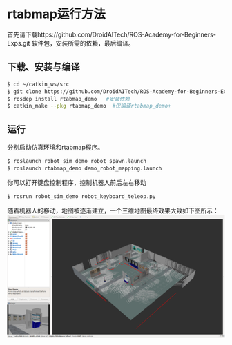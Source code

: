 # rtabmap运行方法

首先请下载https://github.com/DroidAITech/ROS-Academy-for-Beginners-Exps.git 软件包，安装所需的依赖，最后编译。

## 下载、安装与编译

```bash
$ cd ~/catkin_ws/src
$ git clone https://github.com/DroidAITech/ROS-Academy-for-Beginners-Exps.git #下载
$ rosdep install rtabmap_demo   #安装依赖
$ catkin_make --pkg rtabmap_demo  #仅编译rtabmap_demo+
```

## 运行
分别启动仿真环境和rtabmap程序。

```bash
$ roslaunch robot_sim_demo robot_spawn.launch
$ roslaunch rtabmap_demo demo_robot_mapping.launch
```
你可以打开键盘控制程序，控制机器人前后左右移动
```bash
$ rosrun robot_sim_demo robot_keyboard_teleop.py
```

随着机器人的移动，地图被逐渐建立，一个三维地图最终效果大致如下图所示：
![rtabmap_rviz](/pics/rtabmap_rviz.png)
